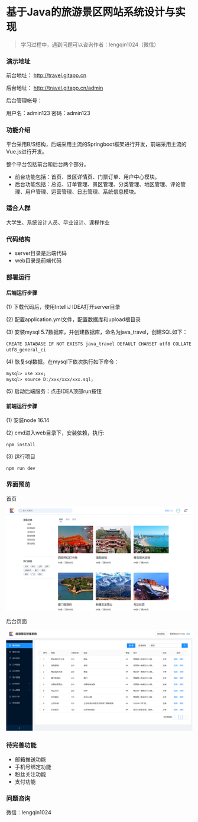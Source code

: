 # 基于Java的旅游景区网站系统设计与实现

> 学习过程中，遇到问题可以咨询作者：lengqin1024（微信）


### 演示地址

前台地址：  http://travel.gitapp.cn

后台地址： http://travel.gitapp.cn/admin

后台管理帐号：

用户名：admin123
密码：admin123

### 功能介绍

平台采用B/S结构，后端采用主流的Springboot框架进行开发，前端采用主流的Vue.js进行开发。

整个平台包括前台和后台两个部分。

- 前台功能包括：首页、景区详情页、门票订单、用户中心模块。
- 后台功能包括：总览、订单管理、景区管理、分类管理、地区管理、评论管理、用户管理、运营管理、日志管理、系统信息模块。

### 适合人群

大学生、系统设计人员、毕业设计、课程作业


### 代码结构

- server目录是后端代码
- web目录是前端代码

### 部署运行

#### 后端运行步骤

(1) 下载代码后，使用IntelliJ IDEA打开server目录

(2) 配置application.yml文件，配置数据库和upload根目录

(3) 安装mysql 5.7数据库，并创建数据库，命名为java_travel，创建SQL如下：
```
CREATE DATABASE IF NOT EXISTS java_travel DEFAULT CHARSET utf8 COLLATE utf8_general_ci
```
(4) 恢复sql数据。在mysql下依次执行如下命令：

```
mysql> use xxx;
mysql> source D:/xxx/xxx/xxx.sql;
```

(5) 启动后端服务：点击IDEA顶部run按钮


#### 前端运行步骤

(1) 安装node 16.14

(2) cmd进入web目录下，安装依赖，执行:
```
npm install 
```
(3) 运行项目
```
npm run dev
```


### 界面预览

首页

![](https://raw.githubusercontent.com/geeeeeeeek/java_travel/master/server/upload/image/a.png)


后台页面

![](https://raw.githubusercontent.com/geeeeeeeek/java_travel/master/server/upload/image/b.png)



### 待完善功能

- 邮箱推送功能
- 手机号绑定功能
- 粉丝关注功能
- 支付功能

### 问题咨询

微信：lengqin1024

